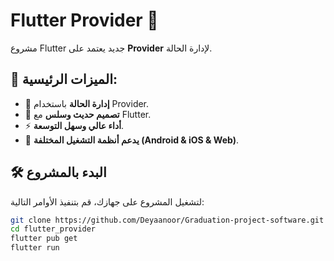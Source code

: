 # Flutter Provider 🚀

مشروع Flutter جديد يعتمد على **Provider** لإدارة الحالة.

## 📌 الميزات الرئيسية:
- 🎯 **إدارة الحالة** باستخدام Provider.
- 🎨 **تصميم حديث وسلس** مع Flutter.
- ⚡ **أداء عالي وسهل التوسعة**.
- 📱 **يدعم أنظمة التشغيل المختلفة (Android & iOS & Web)**.

## 🛠️ البدء بالمشروع
لتشغيل المشروع على جهازك، قم بتنفيذ الأوامر التالية:

```sh
git clone https://github.com/Deyaanoor/Graduation-project-software.git
cd flutter_provider
flutter pub get
flutter run

